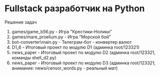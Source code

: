 # Fullstack разработчик на Python

Решение задач

1. games/game_b56.py - Игра "Крестики-Нолики"
2. games/mare_proelium.py - Игра "Морской бой"
3. bot-converter\main.py - Телеграм-бот - конвертер валют
4. D1_6 - Итоговый проект по модулю D1 (админка root/123321)
5. news_paper - Итоговый проект по модулю D2 (админка root/123321, команды shell_d2.py)
6. news_paper - Итоговый проект по модулю D3 (админка root/123321, внимание: news/censor_words.py - реальный мат)
